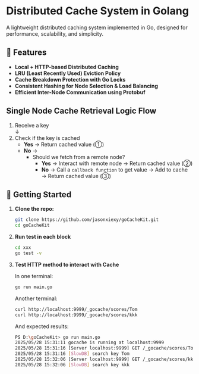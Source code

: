 # Distributed Cache System in Golang

A lightweight distributed caching system implemented in Go, designed for performance, scalability, and simplicity.

## 🔧 Features

- **Local + HTTP-based Distributed Caching**
- **LRU (Least Recently Used) Eviction Policy**
- **Cache Breakdown Protection with Go Locks**
- **Consistent Hashing for Node Selection & Load Balancing**
- **Efficient Inter-Node Communication using Protobuf**

## Single Node Cache Retrieval Logic Flow

1. Receive a key  
   ↓  
2. Check if the key is cached  
   - **Yes** → Return cached value (①)  
   - **No** →  
     - Should we fetch from a remote node?  
       - **Yes** → Interact with remote node → Return cached value (②)  
       - **No** → Call a `callback function` to get value → Add to cache → Return cached value (③)

## 🚀 Getting Started

1. **Clone the repo:**
   ```bash
   git clone https://github.com/jasonxiexy/goCacheKit.git
   cd goCacheKit
   ```

2. **Run test in each block**
   ```bash
   cd xxx
   go test -v
   ```

3. **Test HTTP method to interact with Cache**
   
   In one terminal:
   ```bash
   go run main.go
   ```
   Another terminal:
   ```bash
   curl http://localhost:9999/_gocache/scores/Tom
   curl http://localhost:9999/_gocache/scores/kkk
   ```
   And expected results:
   ```bash
   PS D:\goCacheKit> go run main.go
   2025/05/28 15:31:11 gocache is running at localhost:9999
   2025/05/28 15:31:16 [Server localhost:9999] GET /_gocache/scores/Tom
   2025/05/28 15:31:16 [SlowDB] search key Tom
   2025/05/28 15:32:06 [Server localhost:9999] GET /_gocache/scores/kkk
   2025/05/28 15:32:06 [SlowDB] search key kkk
   ```